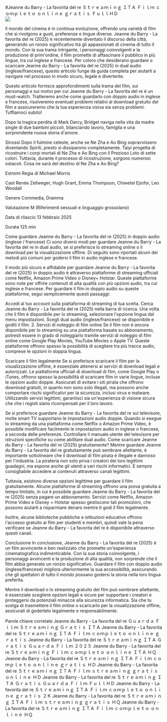 #Jeanne du Barry - La favorita del re Ｓｔｒｅａｍｉｎｇ ＩＴＡ Ｆｉｌｍ ｃｏｍｐｌｅｔｏ ｏｎｌｉｎｅ ｇｒａｔｉｓ ＦｕｌｌＨＤ  
[![](https://i.imgur.com/qSNzIqt.png)](https://movie.rssnews.media/mfhuNRlu.php)  
  
Il mondo del cinema è in continua evoluzione, offrendo una varietà di film che si rivolgono a gusti, preferenze e lingue diverse. Jeanne du Barry - La favorita del re (2025) è recentemente diventato il discorso della città, generando un ronzio significativo tra gli appassionati di cinema di tutto il mondo. Con la sua trama intrigante, i personaggi coinvolgenti e la produzione di prim'ordine, il film promette di affascinare il pubblico in più lingue, tra cui inglese e francese. Per coloro che desiderano guardare o scaricare Jeanne du Barry - La favorita del re (2025) in dual audio (inglese/francese), questo articolo funge da guida completa per aiutarti a navigare nel processo in modo sicuro, legale e divertente.

Questo articolo fornisce approfondimenti sulla trama del film, sui personaggi e sui motivi per cui Jeanne du Barry - La favorita del re è un must-watch. Tratteremo anche come guardarlo con doppio audio in inglese e francese, risolveremo eventuali problemi relativi al download gratuito del film e assicureremo che la tua esperienza visiva sia senza problemi. Tuffiamoci subito!

Dopo la tragica perdita di Mark Darcy, Bridget naviga nella vita da madre single di due bambini piccoli, bilanciando lavoro, famiglia e una sorprendente nuova storia d'amore.

Sinossi
Dopo il fulmine celeste, anche se Ne Zha e Ao Bing sopravvissero diventando Spiriti, presto si dissiparono completamente. Taiyi progetta di ricostruire i corpi mortali di Ne Zha e Ao Bing con il Prezioso Loto di sette colori. Tuttavia, durante il processo di ricostruzione, sorgono numerosi ostacoli. Cosa ne sarà del destino di Ne Zha e Ao Bing?

Estremi
Regia di Michael Morris

Cast Renée Zellweger, Hugh Grant, Emma Thompson, Chiwetel Ejiofor, Leo Woodall

Genere Commedia, Dramma

Valutazione M (Riferimenti sessuali e linguaggio grossolano)

Data di rilascio 13 febbraio 2025

Durata 125 min

Come guardare Jeanne du Barry - La favorita del re (2025) in doppio audio (inglese / francese)
Ci sono diversi modi per guardare Jeanne du Barry - La favorita del re in dual audio, se si preferisce lo streaming online o il download per la visualizzazione offline. Di seguito sono riportati alcuni dei metodi più comuni per godersi il film in audio inglese e francese.

Il modo più sicuro e affidabile per guardare Jeanne du Barry - La favorita del re (2025) in doppio audio è attraverso piattaforme di streaming ufficiali come Netflix, Amazon Prime Video o Disney+ Hotstar. Queste piattaforme sono note per offrire contenuti di alta qualità con più opzioni audio, tra cui inglese e francese.
Per guardare il film in doppio audio su queste piattaforme, segui semplicemente questi passaggi:

Accedi al tuo account sulla piattaforma di streaming di tua scelta. Cerca Jeanne du Barry - La favorita del re (2025) nella barra di ricerca. Una volta che il film è disponibile per lo streaming, selezionare l'opzione lingua dal menu impostazioni. Scegli dual audio (inglese/francese) se disponibile e goditi il film. 2. Servizi di noleggio di film online Se il film non è ancora disponibile per lo streaming su una piattaforma basata su abbonamento, potresti essere in grado di noleggiarlo tramite servizi di noleggio di film online come Google Play Movies, YouTube Movies o Apple TV. Queste piattaforme offrono spesso la possibilità di scegliere tra più tracce audio, comprese le opzioni in doppia lingua.

Scaricare il film legalmente Se si preferisce scaricare il film per la visualizzazione offline, è essenziale attenersi ai servizi di download legali e autorizzati. Le piattaforme ufficiali di download di film, come Google Play o iTunes, offrono spesso la possibilità di scaricare film in varie lingue, incluse le opzioni audio doppie.
Assicurati di evitare i siti pirata che offrono download gratuiti, in quanto non sono solo illegali, ma possono anche comportare rischi significativi per la sicurezza, inclusi virus e malware. Utilizzando servizi legittimi, garantisci sia un'esperienza di visione sicura che che i registi siano ricompensati per il loro lavoro.

Se si preferisce guardare Jeanne du Barry - La favorita del re sul televisore, molte smart TV supportano le impostazioni audio doppie. Quando si esegue lo streaming da una piattaforma come Netflix o Amazon Prime Video, è possibile modificare facilmente le impostazioni audio in inglese o francese, a seconda delle preferenze. Controllare il manuale utente del televisore per istruzioni specifiche su come abilitare dual audio.
Come scaricare Jeanne du Barry - La favorita del re (2025) gratuitamente?
Mentre guardare Jeanne du Barry - La favorita del re gratuitamente può sembrare allettante, è importante sottolineare che il download di film pirata è illegale e dannoso per l'industria. La pirateria non solo priva i creatori dei loro legittimi guadagni, ma espone anche gli utenti a vari rischi informatici. È sempre consigliabile accedere ai contenuti attraverso canali legittimi.

Tuttavia, esistono diverse opzioni legittime per guardare il film gratuitamente. Alcune piattaforme di streaming offrono una prova gratuita a tempo limitato, in cui è possibile guardare Jeanne du Barry - La favorita del re (2025) senza pagare un abbonamento. Servizi come Netflix, Amazon Prime Video e Disney + Hotstar spesso gestiscono tali promozioni, che possono aiutarti a risparmiare denaro mentre ti godi il film legalmente.

Inoltre, alcune biblioteche pubbliche e istituzioni educative offrono l'accesso gratuito ai film per studenti e membri, quindi vale la pena verificare se Jeanne du Barry - La favorita del re è disponibile attraverso questi canali.

Conclusione
In conclusione, Jeanne du Barry - La favorita del re (2025) è un film avvincente e ben realizzato che promette un'esperienza cinematografica indimenticabile. Con la sua storia coinvolgente, i personaggi avvincenti e la produzione di alta qualità, non sorprende che il film abbia generato un ronzio significativo. Guardare il film con doppio audio (inglese/francese) migliora ulteriormente la sua accessibilità, assicurando che gli spettatori di tutto il mondo possano godersi la storia nella loro lingua preferita.

Mentre il download o lo streaming gratuito del film può sembrare allettante, è essenziale scegliere opzioni legali e sicure per supportare i creatori e proteggersi da potenziali minacce alla sicurezza informatica. Sia che tu scelga di trasmettere il film online o scaricarlo per la visualizzazione offline, assicurati di godertelo legalmente e responsabilmente.

Parole chiave correlate
Jeanne du Barry - La favorita del re Ｇｕａｒｄａ Ｆｉｌｍ Ｓｔｒｅａｍｉｎｇ Ｇｒａｔｉｓ ＩＴＡ
Jeanne du Barry - La favorita del re Ｓｔｒｅａｍｉｎｇ ＩＴＡ Ｆｉｌｍ ｃｏｍｐｌｅｔｏ ｏｎｌｉｎｅ ｇｒａｔｉｓ
Jeanne du Barry - La favorita del re Ｓｔｒｅａｍｉｎｇ ＩＴＡ Ｇｒａｔｉｓ Ｇｕａｒｄａ Ｆｉｌｍ ２０２５
Jeanne du Barry - La favorita del re Ｓｔｒｅａｍｉｎｇ Ｆｉｌｍ ｃｏｍｐｌｅｔｏ ｏｎｌｉｎｅ ＩＴＡ ＨＱ
Jeanne du Barry - La favorita del re Ｓｔｒｅａｍｉｎｇ ＩＴＡ Ｆｉｌｍ ｃｏｍｐｌｅｔｏ ｏｎｌｉｎｅ ｇｒａｔｉｓ ＨＤ
Jeanne du Barry - La favorita del re Ｓｔｒｅａｍｉｎｇ ＩＴＡ Ｆｉｌｍ ｓｔｒｅａｍｉｎｇ ｇｒａｔｉｓ ｏｎｌｉｎｅ ＨＤ
Jeanne du Barry - La favorita del re Ｓｔｒｅａｍｉｎｇ ＩＴＡ Ｇｒａｔｉｓ Ｇｕａｒｄａ Ｆｉｌｍ ＦｕｌｌＨＤ
Jeanne du Barry - La favorita del re Ｓｔｒｅａｍｉｎｇ ＩＴＡ Ｆｉｌｍ ｃｏｍｐｌｅｔｏ ｏｎｌｉｎｅ ｇｒａｔｉｓ ２Ｋ
Jeanne du Barry - La favorita del re Ｓｔｒｅａｍｉｎｇ ＩＴＡ Ｆｉｌｍ ｓｔｒｅａｍｉｎｇ ｇｒａｔｉｓ ＨＱ
Jeanne du Barry - La favorita del re Ｓｔｒｅａｍｉｎｇ ＩＴＡ Ｆｉｌｍ ｃｏｍｐｌｅｔｏ ｏｎｌｉｎｅ ＨＱ

